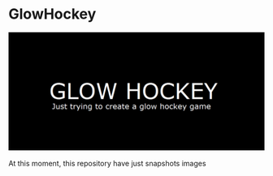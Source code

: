 # GlowHockey

![glow hockey title](https://github.com/ZerZru/GlowHockey/blob/master/title.png)

At this moment, this repository have just snapshots images
